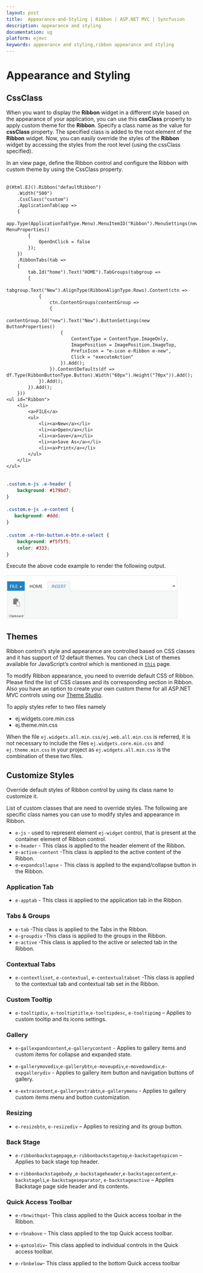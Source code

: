 ```yaml
---
layout: post
title:  Appearance-and-Styling | Ribbon | ASP.NET MVC | Syncfusion
description: appearance and styling
documentation: ug
platform: ejmvc
keywords: appearance and styling,ribbon appearance and styling
---
```


# Appearance and Styling

## CssClass 

When you want to display the **Ribbon** widget in a different style based on the appearance of your application, you can use this **cssClass** property to apply custom theme for the **Ribbon**. Specify a class name as the value for **cssClass** property. The specified class is added to the root element of the **Ribbon** widget. Now, you can easily override the styles of the **Ribbon** widget by accessing the styles from the root level (using the cssClass specified).

In an view page, define the Ribbon control and configure the Ribbon with custom theme by using the CssClass property.

~~~ cshtml

@(Html.EJ().Ribbon("defaultRibbon")
    .Width("500")
    .CssClass("custom")
    .ApplicationTab(app =>
    {
        app.Type(ApplicationTabType.Menu).MenuItemID("Ribbon").MenuSettings(new MenuProperties()
        {
            OpenOnClick = false
        });
    })
    .RibbonTabs(tab =>
    {
        tab.Id("home").Text("HOME").TabGroups(tabgroup =>
        {
            tabgroup.Text("New").AlignType(RibbonAlignType.Rows).Content(ctn =>
            {
                ctn.ContentGroups(contentGroup =>
                {
                    contentGroup.Id("new").Text("New").ButtonSettings(new ButtonProperties()
                    {
                        ContentType = ContentType.ImageOnly,
                        ImagePosition = ImagePosition.ImageTop,
                        PrefixIcon = "e-icon e-Ribbon e-new",
                        Click = "executeAction"
                    }).Add();
                }).ContentDefaults(df => df.Type(RibbonButtonType.Button).Width("60px").Height("70px")).Add();
            }).Add();
        }).Add();
    }))
<ul id="Ribbon">
    <li>
        <a>FILE</a>
        <ul>
            <li><a>New</a></li>
            <li><a>Open</a></li>
            <li><a>Save</a></li>
            <li><a>Save As</a></li>
            <li><a>Print</a></li>
        </ul>
    </li>
</ul>

~~~


~~~ css

.custom.e-js .e-header {
    background: #179bd7;
}

.custom.e-js .e-content {
   background: #ddd;
}

.custom .e-rbn-button.e-btn.e-select {
    background: #f5f5f5;
    color: #333;
}

~~~

Execute the above code example to render the following output.

![](Appearance-and-Styling_images/Appearance-and-Styling_img1.png)

## Themes

Ribbon control’s style and appearance are controlled based on CSS classes and it has support of 12 default themes. You can check List of themes available for JavaScript’s control which is mentioned in [`this`](https://help.syncfusion.com/js/theming-in-essential-javascript-components) page.

To modify Ribbon appearance, you need to override default CSS of Ribbon. Please find the list of CSS classes and its corresponding section in Ribbon. Also you have an option to create your own custom theme for all ASP.NET MVC controls using our [Theme Studio](https://js.syncfusion.com/themestudio/ "Theme Studio").

To apply styles refer to two files namely

*	ej.widgets.core.min.css 
*	ej.theme.min.css

When the file `ej.widgets.all.min.css/ej.web.all.min.css` is referred, it is not necessary to include the files `ej.widgets.core.min.css` and `ej.theme.min.css` in your project as `ej.widgets.all.min.css` is the combination of these two files.

## Customize Styles

Override default styles of Ribbon control by using its class name to customize it.

List of custom classes that are need to override styles. The following are specific class names you can use to modify styles and appearance in Ribbon.

*	`e-js` -  used to represent element `ej-widget` control, that is present at the container element of Ribbon control.
*	`e-header` - This class is applied to the header element of the Ribbon.
*	`e-active-content` -This class is applied to the active content of the Ribbon.
*	`e-expandcollapse` - This class is applied to the expand/collapse button in the Ribbon.

### Application Tab

*   `e-apptab` - This class is applied to the application tab in the Ribbon.

### Tabs & Groups

*	`e-tab` -This class is applied to the Tabs in the Ribbon.
*	`e-groupdiv` -This class is applied to the groups in the Ribbon.
*	`e-active` -This class is applied to the active or selected tab in the Ribbon.

### Contextual Tabs

*	`e-contextliset`, `e-contextual`, `e-contextualtabset` -This class is applied to the contextual tab and contextual tab set in the Ribbon.

### Custom Tooltip

*	`e-tooltipdiv`, `e-tooltiptitle`,`e-tooltipdesc`, `e-tooltipimg` – Applies to custom tooltip and its icons settings.

### Gallery

*	`e-gallexpandcontent`,`e-gallerycontent` - Applies  to gallery items and custom items for collapse and expanded state.

*	`e-gallerymovediv`,`e-gallerybtn`,`e-moveupdiv`,`e-movedowndiv`,`e-expgallerydiv` - Applies  to gallery item button and navigation buttons of gallery.

*	`e-extracontent`,`e-galleryextrabtn`,`e-gallerymenu`  - Applies  to gallery custom items menu and button customization.

### Resizing

*	`e-resizebtn`, `e-resizediv` – Applies to resizing and its group button.

### Back Stage

*	`e-ribbonbackstagepage`,`e-ribbonbackstagetop`,`e-backstagetopicon` – Applies to back stage top header.

*	`e-ribbonbackstagebody` ,`e-backstageheader`,`e-backstagecontent`,`e-backstageli`,`e-backstageseparator`, `e-backstageactive` – Applies Backstage page side header and its contents.

### Quick Access Toolbar

*   `e-rbnwithqat`- This class applied to the Quick access toolbar in the Ribbon.

*   `e-rbnabove` - This class applied to the top Quick access toolbar.

*   `e-qatooldiv`- This class applied to individual controls in the Quick access toolbar.

*   `e-rbnbelow`- This class applied to the bottom Quick access toolbar